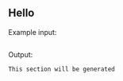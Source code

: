 <a id="hello"></a>
## Hello

Example input:

```yaml
```

Output:

```
This section will be generated
```
